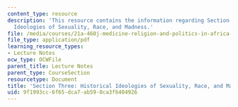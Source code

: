 ```yaml
---
content_type: resource
description: 'This resource contains the information regarding Section Three: Historical
  Ideologies of Sexuality, Race, and Madness.'
file: /media/courses/21a-460j-medicine-religion-and-politics-in-africa-and-the-african-diaspora-spring-2005/9f1993cc6f65dca7ab590ca3f6404926_MIT21A_460JS05_3_01_5_460j.pdf
file_type: application/pdf
learning_resource_types:
- Lecture Notes
ocw_type: OCWFile
parent_title: Lecture Notes
parent_type: CourseSection
resourcetype: Document
title: 'Section Three: Historical Ideologies of Sexuality, Race, and Madness'
uid: 9f1993cc-6f65-dca7-ab59-0ca3f6404926
---
```

